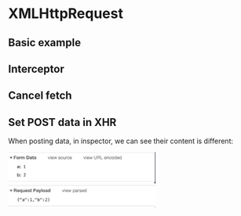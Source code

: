 # XMLHttpRequest

## Basic example

## Interceptor

## Cancel fetch

## Set POST data in XHR

When posting data, in inspector, we can see their content is different:

<img src="../assets/post_form.png" width="300">

<img src="../assets/post_payload.png" width="300">
